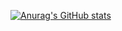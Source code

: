 [![Anurag's GitHub stats](https://github-readme-stats.vercel.app/api?username=anuraghazra)](https://github.com/Glaubz/github-readme-stats)

